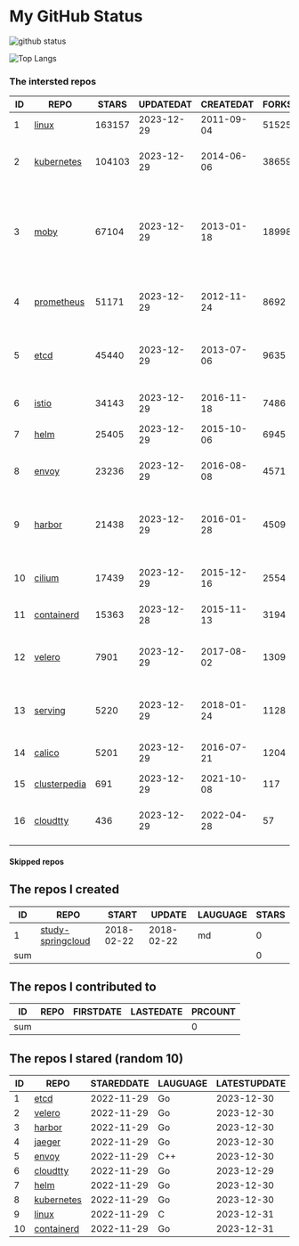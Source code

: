 # My GitHub Status

<img src="https://github-readme-stats-1.yihong0618.vercel.app/api?username=daoqingniu&show_icons=true&&&hide_title=true&count_private=true" alt="github status" />

![Top Langs](https://github-readme-stats-1.yihong0618.vercel.app/api/top-langs/?username=daoqingniu&layout=compact)

<!--START_SECTION:github_repos-->
### The intersted repos
| ID |                              REPO                               | STARS  | UPDATEDAT  | CREATEDAT  | FORKSCOUNT |                                                DESCRIPTIONS                                                |
|----|-----------------------------------------------------------------|--------|------------|------------|------------|------------------------------------------------------------------------------------------------------------|
|  1 | [linux](https://github.com/torvalds/linux)                      | 163157 | 2023-12-29 | 2011-09-04 |      51525 | Linux kernel source tree                                                                                   |
|  2 | [kubernetes](https://github.com/kubernetes/kubernetes)          | 104103 | 2023-12-29 | 2014-06-06 |      38659 | Production-Grade Container Scheduling and Management                                                       |
|  3 | [moby](https://github.com/moby/moby)                            |  67104 | 2023-12-29 | 2013-01-18 |      18998 | The Moby Project - a collaborative project for the container ecosystem to assemble container-based systems |
|  4 | [prometheus](https://github.com/prometheus/prometheus)          |  51171 | 2023-12-29 | 2012-11-24 |       8692 | The Prometheus monitoring system and time series database.                                                 |
|  5 | [etcd](https://github.com/etcd-io/etcd)                         |  45440 | 2023-12-29 | 2013-07-06 |       9635 | Distributed reliable key-value store for the most critical data of a distributed system                    |
|  6 | [istio](https://github.com/istio/istio)                         |  34143 | 2023-12-29 | 2016-11-18 |       7486 | Connect, secure, control, and observe services.                                                            |
|  7 | [helm](https://github.com/helm/helm)                            |  25405 | 2023-12-29 | 2015-10-06 |       6945 | The Kubernetes Package Manager                                                                             |
|  8 | [envoy](https://github.com/envoyproxy/envoy)                    |  23236 | 2023-12-29 | 2016-08-08 |       4571 | Cloud-native high-performance edge/middle/service proxy                                                    |
|  9 | [harbor](https://github.com/goharbor/harbor)                    |  21438 | 2023-12-29 | 2016-01-28 |       4509 | An open source trusted cloud native registry project that stores, signs, and scans content.                |
| 10 | [cilium](https://github.com/cilium/cilium)                      |  17439 | 2023-12-29 | 2015-12-16 |       2554 | eBPF-based Networking, Security, and Observability                                                         |
| 11 | [containerd](https://github.com/containerd/containerd)          |  15363 | 2023-12-28 | 2015-11-13 |       3194 | An open and reliable container runtime                                                                     |
| 12 | [velero](https://github.com/vmware-tanzu/velero)                |   7901 | 2023-12-29 | 2017-08-02 |       1309 | Backup and migrate Kubernetes applications and their persistent volumes                                    |
| 13 | [serving](https://github.com/knative/serving)                   |   5220 | 2023-12-29 | 2018-01-24 |       1128 | Kubernetes-based, scale-to-zero, request-driven compute                                                    |
| 14 | [calico](https://github.com/projectcalico/calico)               |   5201 | 2023-12-29 | 2016-07-21 |       1204 | Cloud native networking and network security                                                               |
| 15 | [clusterpedia](https://github.com/clusterpedia-io/clusterpedia) |    691 | 2023-12-29 | 2021-10-08 |        117 | The Encyclopedia of Kubernetes clusters                                                                    |
| 16 | [cloudtty](https://github.com/cloudtty/cloudtty)                |    436 | 2023-12-29 | 2022-04-28 |         57 | A Friendly Kubernetes CloudShell (Web Terminal) !                                                          |



#### Skipped repos
<!--END_SECTION:github_repos-->

<!--START_SECTION:my_github-->
## The repos I created
| ID  |                                 REPO                                 |   START    |   UPDATE   | LAUGUAGE | STARS |
|-----|----------------------------------------------------------------------|------------|------------|----------|-------|
|   1 | [study-springcloud](https://github.com/daoqingniu/study-springcloud) | 2018-02-22 | 2018-02-22 | md       |     0 |
| sum |                                                                      |            |            |          |     0 |

## The repos I contributed to
| ID  | REPO | FIRSTDATE | LASTEDATE | PRCOUNT |
|-----|------|-----------|-----------|---------|
| sum |      |           |           |       0 |

## The repos I stared (random 10)
| ID |                          REPO                          | STAREDDATE | LAUGUAGE | LATESTUPDATE |
|----|--------------------------------------------------------|------------|----------|--------------|
|  1 | [etcd](https://github.com/etcd-io/etcd)                | 2022-11-29 | Go       | 2023-12-30   |
|  2 | [velero](https://github.com/vmware-tanzu/velero)       | 2022-11-29 | Go       | 2023-12-30   |
|  3 | [harbor](https://github.com/goharbor/harbor)           | 2022-11-29 | Go       | 2023-12-30   |
|  4 | [jaeger](https://github.com/jaegertracing/jaeger)      | 2022-11-29 | Go       | 2023-12-30   |
|  5 | [envoy](https://github.com/envoyproxy/envoy)           | 2022-11-29 | C++      | 2023-12-30   |
|  6 | [cloudtty](https://github.com/cloudtty/cloudtty)       | 2022-11-29 | Go       | 2023-12-29   |
|  7 | [helm](https://github.com/helm/helm)                   | 2022-11-29 | Go       | 2023-12-30   |
|  8 | [kubernetes](https://github.com/kubernetes/kubernetes) | 2022-11-29 | Go       | 2023-12-30   |
|  9 | [linux](https://github.com/torvalds/linux)             | 2022-11-29 | C        | 2023-12-31   |
| 10 | [containerd](https://github.com/containerd/containerd) | 2022-11-29 | Go       | 2023-12-31   |

<!--END_SECTION:my_github-->
